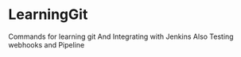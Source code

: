 # LearningGit
Commands for learning git
And Integrating with Jenkins
Also Testing webhooks and Pipeline
